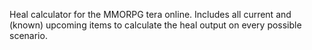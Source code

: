 Heal calculator for the MMORPG tera online.
Includes all current and (known) upcoming items to calculate the heal output on every possible scenario.
